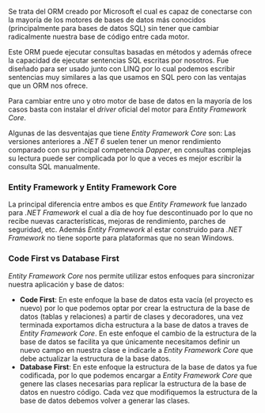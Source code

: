 Se trata del ORM creado por Microsoft el cual es capaz de conectarse con la mayoría de los motores de bases de datos más conocidos (principalmente para bases de datos SQL) sin tener que cambiar radicalmente nuestra base de código entre cada motor.

Este ORM puede ejecutar consultas basadas en métodos y además ofrece la capacidad de ejecutar sentencias SQL escritas por nosotros. Fue diseñado para ser usado junto con LINQ por lo cual podemos escribir sentencias muy similares a las que usamos en SQL pero con las ventajas que un ORM nos ofrece.

Para cambiar entre uno y otro motor de base de datos en la mayoría de los casos basta con instalar el *driver* oficial del motor para *Entity Framework Core*.

Algunas de las desventajas que tiene *Entity Framework Core* son: Las versiones anteriores a *.NET 6* suelen tener un menor rendimiento comparado con su principal competencia *Dapper*, en consultas complejas su lectura puede ser complicada por lo que a veces es mejor escribir la consulta SQL manualmente.
### Entity Framework y Entity Framework Core

La principal diferencia entre ambos es que *Entity Framework* fue lanzado para *.NET Framework* el cual a día de hoy fue descontinuado por lo que no recibe nuevas características, mejoras de rendimiento, parches de seguridad, etc. Además *Entity Framework* al estar construido para *.NET Framework* no tiene soporte para plataformas que no sean Windows.
### Code First vs Database First

*Entity Framework Core* nos permite utilizar estos enfoques para sincronizar nuestra aplicación y base de datos:

- **Code First**: En este enfoque la base de datos esta vacía (el proyecto es nuevo) por lo que podemos optar por crear la estructura de la base de datos (tablas y relaciones) a partir de clases y decoradores, una vez terminada exportamos dicha estructura a la base de datos a traves de *Entity Framework Core*. En este enfoque el cambio de la estructura de la base de datos se facilita ya que únicamente necesitamos definir un nuevo campo en nuestra clase e indicarle a *Entity Framework Core* que debe actualizar la estructura de la base datos.
- **Database First**: En este enfoque la estructura de la base de datos ya fue codificada, por lo que podemos encargar a *Entity Framework Core* que genere las clases necesarias para replicar la estructura de la base de datos en nuestro código. Cada vez que modifiquemos la estructura de la base de datos debemos volver a generar las clases.